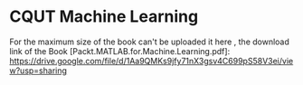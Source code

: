 # CQUT Machine Learning
For the maximum size of the book can't be uploaded it here , the download link of the Book [Packt.MATLAB.for.Machine.Learning.pdf]: https://drive.google.com/file/d/1Aa9QMKs9jfy71nX3gsv4C699pS58V3ei/view?usp=sharing
